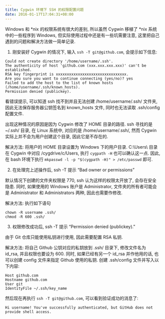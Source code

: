 ```yaml
---
title: Cygwin 环境下 SSH 的权限配置问题
date: 2016-01-17T17:04:31+08:00
---
```



Windows 和 *nix 的权限系统有很大的差别, 所以虽然 Cygwin 移植了 *nix 系统中的一些程序到 Windows, 但实际使用过程中还是有一些坑需要注意, 这里把自己遇到的问题和解决方法做一简单记录.

<!--more-->

1. 刚安装好 Cygwin 的情况下, 输入 `ssh -T git@github.com`, 会提示如下信息:

```
Could not create directory '/home/username/.ssh'.
The authenticity of host 'github.com (xxx.xxx.xxx.xxx)' can't be established.
RSA key fingerprint is xxxxxxxxxxxxxxxxxxxxxxxxxxxxxxxx.
Are you sure you want to continue connecting (yes/no)? yes
Failed to add the host to the list of known hosts (/home/username/.ssh/known_hosts).
Permission denied (publickey).
```

看错误提示, 可以知道 ssh 找不到并且无法创建 /home/username/.ssh/ 文件夹, 因此无法保存服务器公钥签名到 known_hosts 文件, 同时也无法读取 .ssh/config 配置文件.

出现这种情况的原因是因为 Cygwin 修改了 HOME 目录的路径. ssh 寻找的是 ~/.ssh/ 目录, 在 Linux 系统中, 对应的是 /home/username/.ssh/, 然而 Cygwin 实际上并不会为用户创建这个目录, 因此它是不存在的.

解决方法: 将用户的 HOME 目录设置为 Windows 下的用户目录. C:\Users\ 目录在 Cygwin 中对应 /cygdrive/c/Users, 执行 `cygpath -H` 也可以确认这一点. 因此, 在 bash 环境下执行 `mkpasswd -l -p "$(cygpath -H)" > /etc/passwd` 即可.

2. 在处理完上述操作后, ssh -T 提示 “Bad owner or permissions”

默认情况下创建的文件夹权限是 770, ssh 认为这样的权限太开放了, 会存在安全隐患. 同时, 如果使用的 Windows 账户是 Administrator, 文件夹的所有者可能会是 Administrator 和 Administrators 两种, 因此也需要作修改.

解决方法: 执行如下语句

```
chown -R username .ssh/
chmod -R 600 .ssh/
```

3. 权限修改成功后, ssh -T 提示 “Permission denied (publickey).”

由于 Git 仓库只能使用私钥进行使用, 因此需要配置 RSA 私钥.

解决方法: 将自己 Github 公钥对应的私钥放到 .ssh/ 目录下, 修改文件名为 id_rsa, 并且权限也要设为 600. 同时, 如果已经有另一个 id_rsa 并作他用的话, 也可以创建 config 文件来指定 Github 使用的私钥. 创建 .ssh/config 文件并写入以下内容:

```
Host github.com
Hostname github.com
User git
IdentityFile ~/.ssh/key_name
```

然后现在再执行 `ssh -T git@github.com`, 可以看到验证成功的消息了:

`Hi username! You've successfully authenticated, but GitHub does not provide shell access.`
